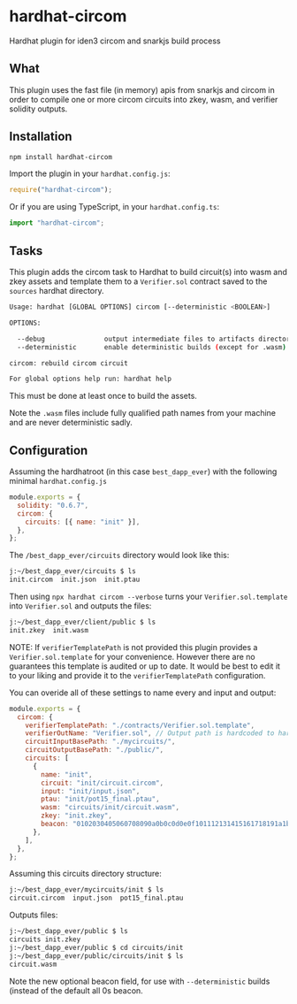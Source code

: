 # hardhat-circom

Hardhat plugin for iden3 circom and snarkjs build process

## What

This plugin uses the fast file (in memory) apis from snarkjs and circom in order to compile one or more circom circuits into zkey, wasm, and verifier solidity outputs.

## Installation

```bash
npm install hardhat-circom
```

Import the plugin in your `hardhat.config.js`:

```js
require("hardhat-circom");
```

Or if you are using TypeScript, in your `hardhat.config.ts`:

```ts
import "hardhat-circom";
```

## Tasks

This plugin adds the circom task to Hardhat to build circuit(s) into wasm and zkey assets and template them to a `Verifier.sol` contract saved to the `sources` hardhat directory.

```bash
Usage: hardhat [GLOBAL OPTIONS] circom [--deterministic <BOOLEAN>]

OPTIONS:

  --debug               output intermediate files to artifacts directory, generally for debug
  --deterministic       enable deterministic builds (except for .wasm)

circom: rebuild circom circuit

For global options help run: hardhat help
```

This must be done at least once to build the assets.

Note the `.wasm` files include fully qualified path names from your machine and are never deterministic sadly.

## Configuration

Assuming the hardhatroot (in this case `best_dapp_ever`) with the following minimal `hardhat.config.js`

```js
module.exports = {
  solidity: "0.6.7",
  circom: {
    circuits: [{ name: "init" }],
  },
};
```

The `/best_dapp_ever/circuits` directory would look like this:

```bash
j:~/best_dapp_ever/circuits $ ls
init.circom  init.json  init.ptau
```

Then using `npx hardhat circom --verbose` turns your `Verifier.sol.template` into `Verifier.sol` and outputs the files:

```bash
j:~/best_dapp_ever/client/public $ ls
init.zkey  init.wasm
```

NOTE: If `verifierTemplatePath` is not provided this plugin provides a `Verifier.sol.template` for your convenience. However there are no guarantees this template is audited or up to date. It would be best to edit it to your liking and provide it to the `verifierTemplatePath` configuration.

You can overide all of these settings to name every and input and output:

```js
module.exports = {
  circom: {
    verifierTemplatePath: "./contracts/Verifier.sol.template",
    verifierOutName: "Verifier.sol", // Output path is hardcoded to hardhat artifact directory
    circuitInputBasePath: "./mycircuits/",
    circuitOutputBasePath: "./public/",
    circuits: [
      {
        name: "init",
        circuit: "init/circuit.circom",
        input: "init/input.json",
        ptau: "init/pot15_final.ptau",
        wasm: "circuits/init/circuit.wasm",
        zkey: "init.zkey",
        beacon: "0102030405060708090a0b0c0d0e0f101112131415161718191a1b1c1d1e1f",
      },
    ],
  },
};
```

Assuming this circuits directory structure:

```bash
j:~/best_dapp_ever/mycircuits/init $ ls
circuit.circom  input.json  pot15_final.ptau
```

Outputs files:

```bash
j:~/best_dapp_ever/public $ ls
circuits init.zkey
j:~/best_dapp_ever/public $ cd circuits/init
j:~/best_dapp_ever/public/circuits/init $ ls
circuit.wasm
```

Note the new optional beacon field, for use with `--deterministic` builds (instead of the default all 0s beacon.
